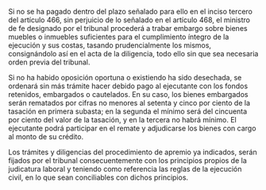 Si no se ha pagado dentro del plazo señalado para ello en el inciso tercero del artículo 466, sin perjuicio de lo señalado en el artículo 468, el ministro de fe designado por el tribunal procederá a trabar embargo sobre bienes muebles o inmuebles suficientes para el cumplimiento íntegro de la ejecución y sus costas, tasando prudencialmente los mismos, consignándolo así en el acta de la diligencia, todo ello sin que sea necesaria orden previa del tribunal.

Si no ha habido oposición oportuna o existiendo ha sido desechada, se ordenará sin más trámite hacer debido pago al ejecutante con los fondos retenidos, embargados o cautelados. En su caso, los bienes embargados serán rematados por cifras no menores al setenta y cinco por ciento de la tasación en primera subasta; en la segunda el mínimo será del cincuenta por ciento del valor de la tasación, y en la tercera no habrá mínimo. El ejecutante podrá participar en el remate y adjudicarse los bienes con cargo al monto de su crédito.

Los trámites y diligencias del procedimiento de apremio ya indicados, serán fijados por el tribunal consecuentemente con los principios propios de la judicatura laboral y teniendo como referencia las reglas de la ejecución civil, en lo que sean conciliables con dichos principios.
